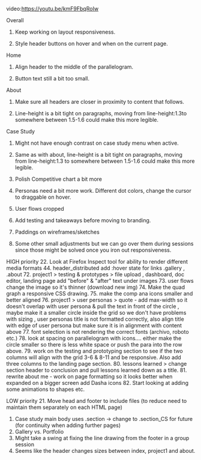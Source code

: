 video:https://youtu.be/kmF9FbqRoIw

Overall

1. Keep working on layout responsiveness.

2. Style header buttons on hover and when on the current page.

Home

1. Align header to the middle of the parallelogram.

2. Button text still a bit too small.

About

1. Make sure all headers are closer in proximity to content that follows.

2. Line-height is a bit tight on paragraphs, moving from line-height:1.3to somewhere between 1.5-1.6 could make this more legible.

Case Study

1. Might not have enough contrast on case study menu when active.

2. Same as with about, line-height is a bit tight on paragraphs, moving from line-height:1.3 to somewhere between 1.5-1.6 could make this more legible.

3. Polish Competitive chart a bit more

4. Personas need a bit more work. Different dot colors, change the cursor to draggable on hover.

5. User flows cropped

6. Add testing and takeaways before moving to branding.

7. Paddings on wireframes/sketches

8. Some other small adjustments but we can go over them during sessions since those might be solved once you iron out responsiveness.

HIGH priority
22. Look at Firefox Inspect tool for ability to render different media formats
44. header_distributed add :hover state for links .gallery , .about
72. project1 > testing & prototypes > file upload , dashboard, doc editor,     landing page
    add "before" & "after" text under images
73. user flows change the image so it's thinner (download new img)
74. Make the quad graph a responsive CSS drawing.
75. make the comp ana icons smaller and better aligned
76. project1 > user personas > quote - add max-width so it doesn't overlap with user persona & pull the text in front of the circle , maybe make it a smaller circle inside the grid so we don't have problems with sizing , user personas title is not formatted correctly, also align title with edge of user persona but make sure it is in alignment with content above
77. font selection is not rendering the correct fonts (archivo, roboto etc.)
78. look at spacing on parallelogram with icons.... either make the circle smaller so there is less white space or push the para into the row above.
79. work on the testing and prototyping section to see if the two columns will align with the grid 3-6 & 8-11 and be responsive. Also add three columns to the landing page section.
80. lessons learned > change section header to conclusion and pull lessons learned down as a title.
81. rewrite about me - work on page formatting so it looks better when expanded on a bigger screen add Dasha icons
82. Start looking at adding some animations to shapes etc.

LOW priority
21. Move head and footer to include files (to reduce need to maintain them separately on each HTML page)
1. Case study main body uses .section -> change to .section_CS for future (for continuity when adding further pages)
47. Gallery vs. Portfolio
49. Might take a swing at fixing the line drawing from the footer in a group session
50. Seems like the header changes sizes between index, project1 and about.
